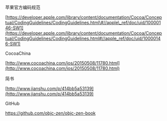 苹果官方编码规范

[https://developer.apple.com/library/content/documentation/Cocoa/Conceptual/CodingGuidelines/CodingGuidelines.html\#//apple\_ref/doc/uid/10000146-SW1](https://developer.apple.com/library/content/documentation/Cocoa/Conceptual/CodingGuidelines/CodingGuidelines.html#//apple_ref/doc/uid/10000146-SW1)

CocoaChina

[http://www.cocoachina.com/ios/20150508/11780.html](http://www.cocoachina.com/ios/20150508/11780.html)

简书

[http://www.jianshu.com/p/414bb5a53139](http://www.jianshu.com/p/414bb5a53139)



GitHub

https://github.com/objc-zen/objc-zen-book



